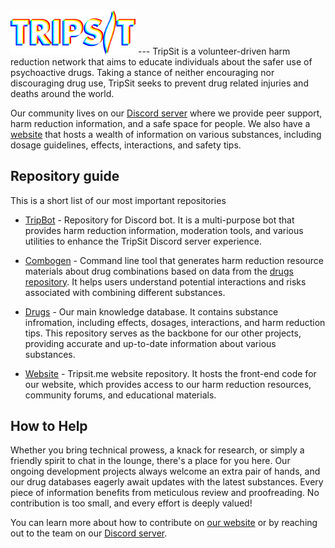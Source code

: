 <img src="../assets/tripsit_wordmark.webp" alt="TripSit logo" width="200"/>
---
TripSit is a volunteer-driven harm reduction network that aims to educate individuals about the safer use of psychoactive drugs. Taking a stance of neither encouraging nor discouraging drug use, TripSit seeks to prevent drug related injuries and deaths around the world.

Our community lives on our [Discord server](https://discord.gg/tripsit) where we provide peer support, harm reduction information, and a safe space for people.
We also have a [website](https://tripsit.me) that hosts a wealth of information on various substances, including dosage guidelines, effects, interactions, and safety tips.

## Repository guide

This is a short list of our most important repositories

- [TripBot](https://github.com/TripSit/TripBot) - Repository for Discord bot. It is a multi-purpose bot that provides harm reduction information, moderation tools, and various utilities to enhance the TripSit Discord server experience. 

- [Combogen](https://github.com/TripSit/combogen) - Command line tool that generates harm reduction resource materials about drug combinations based on data from the [drugs repository](https://github.com/TripSit/drugs). It helps users understand potential interactions and risks associated with combining different substances.

- [Drugs](https://github.com/TripSit/combogen) - Our main knowledge database. It contains substance infromation, including effects, dosages, interactions, and harm reduction tips. This repository serves as the backbone for our other projects, providing accurate and up-to-date information about various substances.

- [Website](https://github.com/TripSit/combogen) - Tripsit.me website repository. It hosts the front-end code for our website, which provides access to our harm reduction resources, community forums, and educational materials.

## How to Help

Whether you bring technical prowess, a knack for research, or simply a friendly spirit to chat in the lounge, there's a place for you here. Our ongoing development projects always welcome an extra pair of hands, and our drug databases eagerly await updates with the latest substances. Every piece of information benefits from meticulous review and proofreading. No contribution is too small, and every effort is deeply valued!

You can learn more about how to contribute on [our website](https://tripsit.me/#cta) or by reaching out to the team on our [Discord server](https://discord.gg/tripsit).
